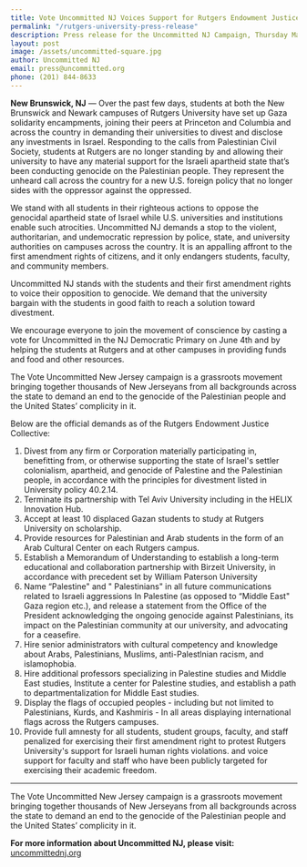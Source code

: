 ```yaml
---
title: Vote Uncommitted NJ Voices Support for Rutgers Endowment Justice Collective Organizers and the Gaza Solidarity Encampment at Rutgers University
permalink: "/rutgers-university-press-release"
description: Press release for the Uncommitted NJ Campaign, Thursday May 2nd, 2024
layout: post
image: /assets/uncommitted-square.jpg
author: Uncommitted NJ
email: press@uncommitted.org
phone: (201) 844-8633
---
```


**New Brunswick, NJ** — Over the past few days, students at both the New Brunswick
and Newark campuses of Rutgers University have set up Gaza solidarity
encampments, joining their peers at Princeton and Columbia and across the
country in demanding their universities to divest and disclose any investments
in Israel. Responding to the calls from Palestinian Civil Society, students at
Rutgers are no longer standing by and allowing their university to have any
material support for the Israeli apartheid state that’s been conducting genocide
on the Palestinian people. They represent the unheard call across the country
for a new U.S. foreign policy that no longer sides with the oppressor against
the oppressed.

We stand with all students in their righteous actions to oppose the genocidal
apartheid state of Israel while U.S. universities and institutions enable such
atrocities. Uncommitted NJ demands a stop to the violent, authoritarian, and
undemocratic repression by police, state, and university authorities on campuses
across the country. It is an appalling affront to the first amendment rights of
citizens, and it only endangers students, faculty, and community members.

Uncommitted NJ stands with the students and their first amendment rights to
voice their opposition to genocide. We demand that the university bargain with
the students in good faith to reach a solution toward divestment.

We encourage everyone to join the movement of conscience by casting a vote for
Uncommitted in the NJ Democratic Primary on June 4th and by helping the students
at Rutgers and at other campuses in providing funds and food and other
resources.

The Vote Uncommitted New Jersey campaign is a grassroots movement bringing
together thousands of New Jerseyans from all backgrounds across the state to
demand an end to the genocide of the Palestinian people and the United States’
complicity in it. 

Below are the official demands as of the Rutgers Endowment Justice Collective: 

1. Divest from any firm or Corporation materially participating in, benefitting from, or
otherwise supporting the state of Israel's settler colonialism, apartheid, and genocide of
Palestine and the Palestinian people, in accordance with the principles for divestment
listed in University policy 40.2.14.
2. Terminate its partnership with Tel Aviv University including in the HELIX Innovation Hub.
3. Accept at least 10 displaced Gazan students to study at Rutgers University
on scholarship.
4. Provide resources for Palestinian and Arab students in the form of an Arab
Cultural Center on each Rutgers campus.
5. Establish a Memorandum of Understanding to establish a long-term educational and
collaboration partnership with Birzeit University, in accordance with precedent set by William Paterson University
6. Name “Palestine" and " Palestinians" in all future communications related to Israeli
aggressions In Palestine (as opposed to “Middle East" Gaza region etc.), and release a
statement from the Office of the President acknowledging the ongoing genocide against
Palestinians, its impact on the Palestinian community at our university, and advocating for a ceasefire.
7. Hire senior administrators with cultural competency and knowledge about Arabs,
Palestinians, Muslims, anti-Palestlnian racism, and islamophobia.
8. Hire additional professors specializing in Palestine studies and Middle East studies,
Institute a center for Palestine studies, and establish a path to departmentalization for
Middle East studies.
9. Display the flags of occupied peoples - including but not limited to Palestinians, Kurds,
and Kashmiris - In all areas displaying international flags across the Rutgers campuses.
10. Provide full amnesty for all students, student groups, faculty, and staff penalized for
exercising their first amendment right to protest Rutgers University's support for Israeli
human rights violations. and voice support for faculty and staff who have been publicly
targeted for exercising their academic freedom.

---

The Vote Uncommitted New Jersey campaign is a grassroots movement bringing
together thousands of New Jerseyans from all backgrounds across the state to
demand an end to the genocide of the Palestinian people and the United States’
complicity in it. 

**For more information about Uncommitted NJ, please visit:**
[uncommittednj.org](https://uncommittednj.org)
